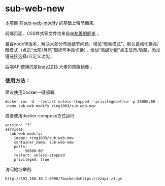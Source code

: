 # sub-web-new
[本项目](https://sub.z1.gs)
在[sub-web-modify](https://github.com/youshandefeiyang/sub-web-modify) 的基础上精简而来,

前端页面、CSS样式等文件均来自[@友善的肥羊](https://github.com/youshandefeiyang/sub-web-modify) ，

兼容node18版本，解决大部分布局细节问题，增加“暗黑模式”，默认自动切换亮/暗模式（点击“太阳/月亮”图标可手动切换），增加“高级功能”点击显示/隐藏，添加短链接选择/自定义功能。

后端API使用的是[tindy2013](https://github.com/tindy2013/subconverter) 大佬的原版镜像 。

### 使用方法：
建议使用Docker一键部署:
```
docker run -d --restart unless-stopped --privileged=true -p 58080:80 --name sub-web-modify ring1003/sub-web-new
```

或者使用docker-compose方式运行

```
version: "3"
services:
  sub-web-modify:
    image: ring1003/sub-web-new
    container_name: sub-web-new
    ports:
      - '58080:80'
    restart: unless-stopped
    privileged: true
```

访问地址举例:
```
http://192.168.10.1:8090/?backend=https://v2api.z1.gs
```
